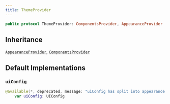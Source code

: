 ```yaml
---
title: ThemeProvider
---
```


``` swift
public protocol ThemeProvider: ComponentsProvider, AppearanceProvider 
```

## Inheritance

[`AppearanceProvider`](appearance-provider.md), [`ComponentsProvider`](components-provider.md)

## Default Implementations

### `uiConfig`

``` swift
@available(*, deprecated, message: "uiConfig has split into appearance and components")
    var uiConfig: UIConfig 
```
